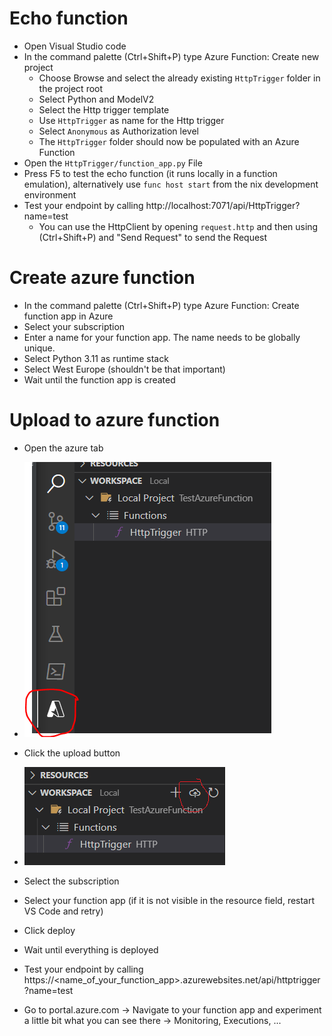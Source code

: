 # Echo function

+ Open Visual Studio code
+ In the command palette (Ctrl+Shift+P) type Azure Function: Create new project
    + Choose Browse and select the already existing `HttpTrigger` folder in the project root
    + Select Python and ModelV2
    + Select the Http trigger template
    + Use `HttpTrigger` as name for the Http trigger
    + Select `Anonymous` as Authorization level
    + The `HttpTrigger` folder should now be populated with an Azure Function
+ Open the `HttpTrigger/function_app.py` File
+ Press F5 to test the echo function (it runs locally in a function emulation), alternatively use `func host start` from the nix development environment
+ Test your endpoint by calling http://localhost:7071/api/HttpTrigger?name=test
    + You can use the HttpClient by opening `request.http` and then using (Ctrl+Shift+P) and "Send Request" to send the Request 

# Create azure function
+ In the command palette (Ctrl+Shift+P) type Azure Function: Create function app in Azure
+ Select your subscription
+ Enter a name for your function app. The name needs to be globally unique.
+ Select Python 3.11 as runtime stack
+ Select West Europe (shouldn't be that important)
+ Wait until the function app is created

# Upload to azure function
+ Open the azure tab
+ ![img.png](img.png)
+ Click the upload button
+ ![img_1.png](img_1.png)
+ Select the subscription
+ Select your function app (if it is not visible in the resource field, restart VS Code and retry)
+ Click deploy
+ Wait until everything is deployed 
+ Test your endpoint by calling https://<name_of_your_function_app>.azurewebsites.net/api/httptrigger?name=test

+ Go to portal.azure.com -> Navigate to your function app and experiment a little bit what you can see there -> Monitoring, Executions, ...
